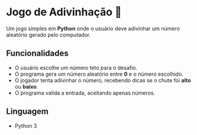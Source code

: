 # Jogo de Adivinhação 🎲

Um jogo simples em **Python** onde o usuário deve adivinhar um número aleatório gerado pelo computador.  

## Funcionalidades
- O usuário escolhe um número teto para o desafio.  
- O programa gera um número aleatório entre **0** e o número escolhido.  
- O jogador tenta adivinhar o número, recebendo dicas se o chute foi **alto** ou **baixo**.  
- O programa valida a entrada, aceitando apenas números.  

## Linguagem
- Python 3  

